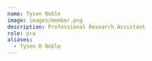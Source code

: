 ```yaml
---
name: Tysen Noble
image: images/member.png
description: Professional Research Assistant
role: pra
aliases:
  - Tysen D Noble
---
```

